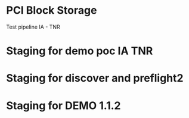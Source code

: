 # PCI Block Storage
Test pipeline IA - TNR
# Staging for demo poc IA TNR
# Staging for discover and preflight2
# Staging for DEMO 1.1.2